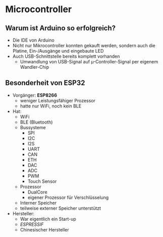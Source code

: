 Microcontroller
====


Warum ist Arduino so erfolgreich?
----

- Die IDE von Arduino
- Nicht nur Mikrocontroller konnten gekauft werden, sondern auch die Platine, Ein-/Ausgänge und eingebaute LED
- Auch USB-Schnittstelle bereits komplett vorhanden
   - Umwandlung von USB-Signal auf µ-Controller-Signal per eigenem Wandler-Chip


Besonderheit von ESP32
----

- Vorgänger: **ESP8266**
   - weniger Leistungsfähiger Prozessor
   - hatte nur WiFi, noch kein BLE
- Hat:
   - WiFi
   - BLE (Bluetooth)
   - Bussysteme
      - SPI
      - I2C
      - I2S
      - UART
      - CAN
      - ETH
      - DAC
      - ADC
      - PWM
      - Touch Sensor
   - Prozessor
      - DualCore
	  - eigener Prozessor für Verschlüsselung
   - Interner Speicher
   - teilweise externer Speicher unterstützt
- Hersteller:
   - War eigentlich ein Start-up
   - _ESPRESSIF_
   - Chinesischer Hersteller

